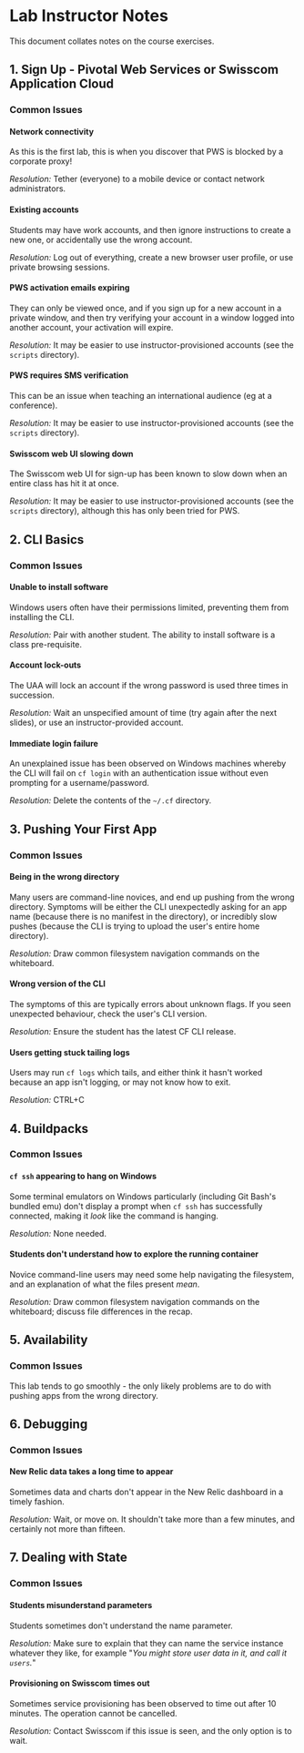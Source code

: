 # Lab Instructor Notes

This document collates notes on the course exercises.

## 1. Sign Up - Pivotal Web Services or Swisscom Application Cloud

### Common Issues

#### Network connectivity

As this is the first lab, this is when you discover that PWS is blocked by a corporate proxy!

_Resolution:_ Tether (everyone) to a mobile device or contact network administrators.

#### Existing accounts

Students may have work accounts, and then ignore instructions to create a new one, or accidentally use the wrong account.

_Resolution:_ Log out of everything, create a new browser user profile, or use private browsing sessions.

#### PWS activation emails expiring

They can only be viewed once, and if you sign up for a new account in a private window, and then try verifying your account in a window logged into another account, your activation will expire.

_Resolution:_ It may be easier to use instructor-provisioned accounts (see the `scripts` directory).

#### PWS requires SMS verification

This can be an issue when teaching an international audience (eg at a conference).

_Resolution:_ It may be easier to use instructor-provisioned accounts (see the `scripts` directory).

#### Swisscom web UI slowing down

The Swisscom web UI for sign-up has been known to slow down when an entire class has hit it at once.

_Resolution:_ It may be easier to use instructor-provisioned accounts (see the `scripts` directory), although this has only been tried for PWS.

## 2. CLI Basics

### Common Issues

#### Unable to install software

Windows users often have their permissions limited, preventing them from installing the CLI.

_Resolution:_ Pair with another student. The ability to install software is a class pre-requisite.

#### Account lock-outs

The UAA will lock an account if the wrong password is used three times in succession.

_Resolution:_ Wait an unspecified amount of time (try again after the next slides), or use an instructor-provided account.

#### Immediate login failure

An unexplained issue has been observed on Windows machines whereby the CLI will fail on `cf login` with an authentication issue without even prompting for a username/password.

_Resolution:_ Delete the contents of the `~/.cf` directory.

## 3. Pushing Your First App

### Common Issues

#### Being in the wrong directory

Many users are command-line novices, and end up pushing from the wrong directory. Symptoms will be either the CLI unexpectedly asking for an app name (because there is no manifest in the directory), or incredibly slow pushes (because the CLI is trying to upload the user's entire home directory).

_Resolution:_ Draw common filesystem navigation commands on the whiteboard.

#### Wrong version of the CLI

The symptoms of this are typically errors about unknown flags. If you seen unexpected behaviour, check the user's CLI version.

_Resolution:_ Ensure the student has the latest CF CLI release.

#### Users getting stuck tailing logs

Users may run `cf logs` which tails, and either think it hasn't worked because an app isn't logging, or may not know how to exit.

_Resolution:_ CTRL+C

## 4. Buildpacks

### Common Issues

#### `cf ssh` appearing to hang on Windows

Some terminal emulators on Windows particularly (including Git Bash's bundled emu) don't display a prompt when `cf ssh` has successfully connected, making it _look_ like the command is hanging.

_Resolution:_ None needed.

#### Students don't understand how to explore the running container

Novice command-line users may need some help navigating the filesystem, and an explanation of what the files present _mean_.

_Resolution:_ Draw common filesystem navigation commands on the whiteboard; discuss file differences in the recap.

## 5. Availability

### Common Issues

This lab tends to go smoothly - the only likely problems are to do with pushing apps from the wrong directory.

## 6. Debugging

### Common Issues

#### New Relic data takes a long time to appear

Sometimes data and charts don't appear in the New Relic dashboard in a timely fashion.

_Resolution:_ Wait, or move on. It shouldn't take more than a few minutes, and certainly not more than fifteen.

## 7. Dealing with State

### Common Issues

#### Students misunderstand parameters

Students sometimes don't understand the name parameter.

_Resolution:_ Make sure to explain that they can name the service instance whatever they like, for example "_You might store user data in it, and call it `users`._"

#### Provisioning on Swisscom times out

Sometimes service provisioning has been observed to time out after 10 minutes. The operation cannot be cancelled.

_Resolution:_ Contact Swisscom if this issue is seen, and the only option is to wait.
